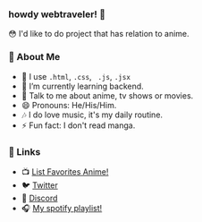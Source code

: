 ### howdy webtraveler! 👋
😳 I'd like to do project that has relation to anime.

### 🤵 About Me
- 🤔 I use ```.html```, ```.css```, ``` .js```, ```.jsx```
- 🌱 I’m currently learning backend.
- 💬 Talk to me about anime, tv shows or movies.
- 😄 Pronouns: He/His/Him.
- 🎶 I do love music, it's my daily routine.
- ⚡ Fun fact: I don't read manga.

### 🔌 Links
- 📺 <a href="https://anilist.co/user/sharosky/animelist">List Favorites Anime!</a>
- 🐦 <a href="https://twitter.com/sharoskyy">Twitter</a>
- 💬 <a href="https://discord.com/users/413326085065801729">Discord</a>
- 🎧 <a href="https://open.spotify.com/playlist/42ITUAilzmDdVpxdzLOX1D?si=DQcl78lMT5OT1W56XNug9A">My spotify playlist!</a>
